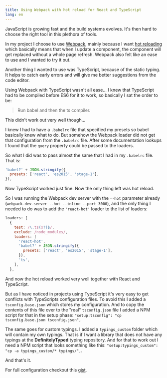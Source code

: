 ```yaml
---
title: Using Webpack with hot reload for React and TypeScript
lang: en
---
```


JavaScript is growing fast and the build systems evolves. It's then hard to choose the right tool in this plethora of tools.

In my project I choose to use [Webpack](https://github.com/webpack/webpack), mainly because I want [hot reloading](https://github.com/gaearon/react-hot-loader) which basically means that when I update a component, the component will get replaced without a whole page refresh. Webpack also felt like an ease to use and I wanted to try it out.

Another thing I wanted to use was TypeScript, because of the static typing. It helps to catch early errors and will give me better suggestions from the code editor.

Using Webpack with TypeScript wasn't all ease... I knew that TypeScript had to be compiled before ES6 for it to work, so basically I sat the order to be:
>Run babel and then the ts compiler.

This didn't work out very well though...

I knew I had to have a `.babelrc` file that specified my presets so babel basically knew what to do. But somehow the Webpack loader did not get that configuration from the `.babelrc` file. After some documentation lookups I found that the `query` property could be passed to the loaders.

So what I did was to pass almost the same that I had in my `.babelrc` file. That is:

```javascript
'babel?' + JSON.stringify({
  presets: ['react', 'es2015', 'stage-1'],
}),
```

Now TypeScript worked just fine. Now the only thing left was hot reload.

So I was running the Webpack dev server with the `--hot` parameter already (`webpack-dev-server --hot --inline --port 3000`), and the only thing I needed to do was to add the `'react-hot'` loader to the list of loaders:

```javascript
loaders: [
  {
    test: /\.ts(x?)$/,
    exclude: /node_modules/,
    loaders: [
      'react-hot',
      'babel?' + JSON.stringify({
        presets: ['react', 'es2015', 'stage-1'],
      }),
      'ts',
    ],
  },
```

And now the hot reload worked very well together with React and TypeScript.

But as I have noticed in projects using TypeScript it's very easy to get conflicts with TypeScripts configuration files. To avoid this I added a `tsconfig.base.json` which stores my configuration. And to copy the contents of this file over to the "real" `tsconfig.json` file I added a NPM script for that in the setup phase: `"setup:tsconfig": "cp tsconfig.base.json tsconfig.json",`

The same goes for custom typings. I added a `typings_custom` folder which will contain my own typings. That is if I want a library that does not have any typings at the **DefinitelyTyped** typing repository. And for that to work out I need a NPM script that looks something like this:  `"setup:typings_custom": "cp -a typings_custom/* typings/",`.

And that's it.

For full configuration checkout this [gist](https://gist.github.com/drager/5f190a170bd55d415150).
